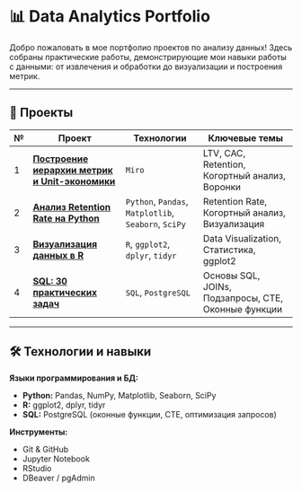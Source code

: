 # 📊 Data Analytics Portfolio

Добро пожаловать в мое портфолио проектов по анализу данных! Здесь собраны практические работы, демонстрирующие мои навыки работы с данными: от извлечения и обработки до визуализации и построения метрик.

---

## 📂 Проекты

| № | Проект | Технологии | Ключевые темы |
|---|--------|------------|---------------|
| 1 | **[Построение иерархии метрик и Unit-экономики](https://github.com/ElecSir/pet_projects/tree/main/Metrics)** | `Miro` | LTV, CAC, Retention, Когортный анализ, Воронки |
| 2 | **[Анализ Retention Rate на Python](https://github.com/your_username/your_repo/tree/main/project_retention)** | `Python`, `Pandas`, `Matplotlib`, `Seaborn`, `SciPy` | Retention Rate, Когортный анализ, Визуализация |
| 3 | **[Визуализация данных в R](https://github.com/your_username/your_repo/tree/main/project_r_visualization)** | `R`, `ggplot2`, `dplyr`, `tidyr` | Data Visualization, Статистика, ggplot2 |
| 4 | **[SQL: 30 практических задач](https://github.com/your_username/your_repo/tree/main/project_sql)** | `SQL`, `PostgreSQL` | Основы SQL, JOINs, Подзапросы, CTE, Оконные функции |

---

## 🛠 Технологии и навыки

**Языки программирования и БД:**
*   **Python:** Pandas, NumPy, Matplotlib, Seaborn, SciPy
*   **R:** ggplot2, dplyr, tidyr
*   **SQL:** PostgreSQL (оконные функции, CTE, оптимизация запросов)

**Инструменты:**
*   Git & GitHub
*   Jupyter Notebook
*   RStudio
*   DBeaver / pgAdmin

